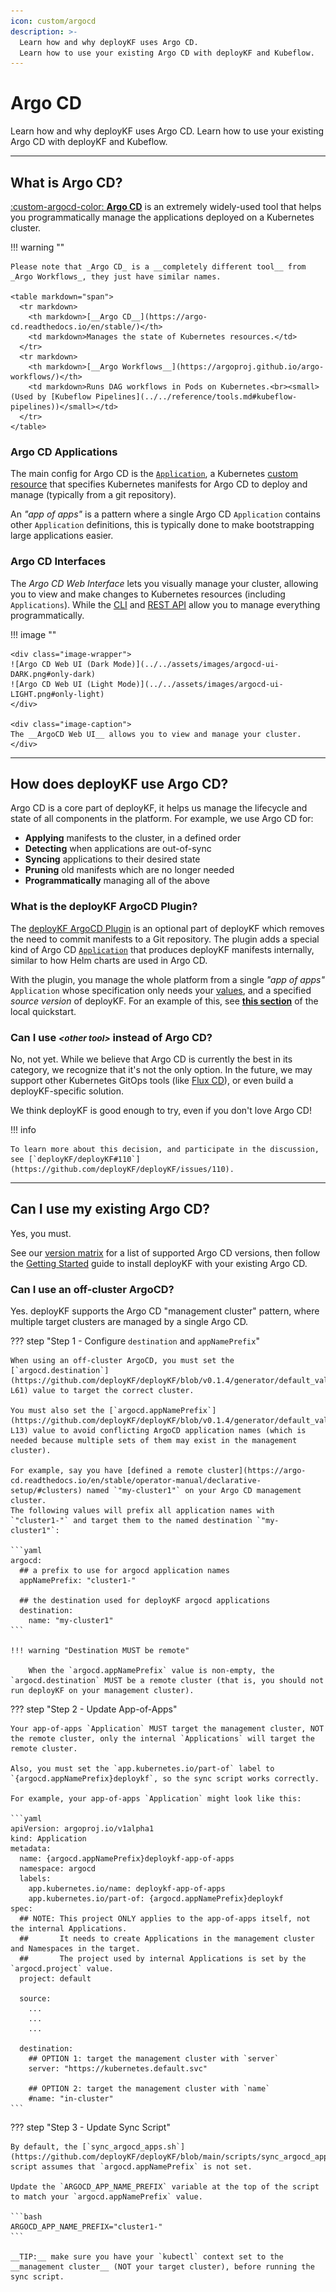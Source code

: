 ```yaml
---
icon: custom/argocd
description: >-
  Learn how and why deployKF uses Argo CD.
  Learn how to use your existing Argo CD with deployKF and Kubeflow.
---
```


# Argo CD

Learn how and why deployKF uses Argo CD.
Learn how to use your existing Argo CD with deployKF and Kubeflow.

---

## __What is Argo CD?__

[:custom-argocd-color: __Argo CD__](https://argo-cd.readthedocs.io/en/stable/) is an extremely widely-used tool that helps you programmatically manage the applications deployed on a Kubernetes cluster.

!!! warning ""

    Please note that _Argo CD_ is a __completely different tool__ from _Argo Workflows_, they just have similar names.
    
    <table markdown="span">
      <tr markdown>
        <th markdown>[__Argo CD__](https://argo-cd.readthedocs.io/en/stable/)</th>
        <td markdown>Manages the state of Kubernetes resources.</td>
      </tr>
      <tr markdown>
        <th markdown>[__Argo Workflows__](https://argoproj.github.io/argo-workflows/)</th>
        <td markdown>Runs DAG workflows in Pods on Kubernetes.<br><small>(Used by [Kubeflow Pipelines](../../reference/tools.md#kubeflow-pipelines))</small></td>
      </tr>
    </table>

### Argo CD Applications

The main config for Argo CD is the [`Application`](https://argo-cd.readthedocs.io/en/stable/user-guide/application-specification/), a Kubernetes [custom resource](https://kubernetes.io/docs/concepts/extend-kubernetes/api-extension/custom-resources/) that specifies Kubernetes manifests for Argo CD to deploy and manage (typically from a git repository).

An _"app of apps"_ is a pattern where a single Argo CD `Application` contains other `Application` definitions, this is typically done to make bootstrapping large applications easier.

### Argo CD Interfaces

The _Argo CD Web Interface_ lets you visually manage your cluster, allowing you to view and make changes to Kubernetes resources (including `Applications`).
While the [CLI](https://argo-cd.readthedocs.io/en/stable/user-guide/commands/argocd/) and [REST API](https://cd.apps.argoproj.io/swagger-ui) allow you to manage everything programmatically.

!!! image ""

    <div class="image-wrapper">
    ![Argo CD Web UI (Dark Mode)](../../assets/images/argocd-ui-DARK.png#only-dark)
    ![Argo CD Web UI (Light Mode)](../../assets/images/argocd-ui-LIGHT.png#only-light)
    </div>

    <div class="image-caption">
    The __ArgoCD Web UI__ allows you to view and manage your cluster.
    </div>

---

## __How does deployKF use Argo CD?__

Argo CD is a core part of deployKF, it helps us manage the lifecycle and state of all components in the platform.
For example, we use Argo CD for:

- __Applying__ manifests to the cluster, in a defined order
- __Detecting__ when applications are out-of-sync
- __Syncing__ applications to their desired state
- __Pruning__ old manifests which are no longer needed
- __Programmatically__ managing all of the above

### __What is the deployKF ArgoCD Plugin?__

The [deployKF ArgoCD Plugin](https://github.com/deployKF/deployKF/tree/main/argocd-plugin) is an optional part of deployKF which removes the need to commit manifests to a Git repository.
The plugin adds a special kind of Argo CD [`Application`](#argo-cd-applications) that produces deployKF manifests internally, similar to how Helm charts are used in Argo CD. 

With the plugin, you manage the whole platform from a single _"app of apps"_ `Application` whose specification only needs your [values](../values.md), and a specified _source version_ of deployKF.
For an example of this, see [__this section__](../local-quickstart.md#4-create-argocd-applications) of the local quickstart.

### __Can I use <small>_&lt;other tool&gt;_</small> instead of Argo CD?__
    
No, not yet.
While we believe that Argo CD is currently the best in its category, we recognize that it's not the only option.
In the future, we may support other Kubernetes GitOps tools (like [Flux CD](https://fluxcd.io/)), or even build a deployKF-specific solution.

We think deployKF is good enough to try, even if you don't love Argo CD!

!!! info

    To learn more about this decision, and participate in the discussion, see [`deployKF/deployKF#110`](https://github.com/deployKF/deployKF/issues/110).

---

## __Can I use my existing Argo CD?__

Yes, you must. 

See our [version matrix](../../releases/version-matrix.md#argo-cd) for a list of supported Argo CD versions, then follow the [Getting Started](../getting-started.md) guide to install deployKF with your existing Argo CD.

### __Can I use an off-cluster ArgoCD?__

Yes.
deployKF supports the Argo CD "management cluster" pattern, where multiple target clusters are managed by a single Argo CD.

??? step "Step 1 - Configure `destination` and `appNamePrefix`"

    When using an off-cluster ArgoCD, you must set the [`argocd.destination`](https://github.com/deployKF/deployKF/blob/v0.1.4/generator/default_values.yaml#L56-L61) value to target the correct cluster.
    
    You must also set the [`argocd.appNamePrefix`](https://github.com/deployKF/deployKF/blob/v0.1.4/generator/default_values.yaml#L8-L13) value to avoid conflicting ArgoCD application names (which is needed because multiple sets of them may exist in the management cluster).

    For example, say you have [defined a remote cluster](https://argo-cd.readthedocs.io/en/stable/operator-manual/declarative-setup/#clusters) named `"my-cluster1"` on your Argo CD management cluster.
    The following values will prefix all application names with `"cluster1-"` and target them to the named destination `"my-cluster1"`:

    ```yaml
    argocd:
      ## a prefix to use for argocd application names
      appNamePrefix: "cluster1-"
    
      ## the destination used for deployKF argocd applications
      destination:
        name: "my-cluster1"
    ```

    !!! warning "Destination MUST be remote"
    
        When the `argocd.appNamePrefix` value is non-empty, the `argocd.destination` MUST be a remote cluster (that is, you should not run deployKF on your management cluster).

??? step "Step 2 - Update App-of-Apps"

    Your app-of-apps `Application` MUST target the management cluster, NOT the remote cluster, only the internal `Applications` will target the remote cluster.

    Also, you must set the `app.kubernetes.io/part-of` label to `{argocd.appNamePrefix}deploykf`, so the sync script works correctly.

    For example, your app-of-apps `Application` might look like this:

    ```yaml
    apiVersion: argoproj.io/v1alpha1
    kind: Application
    metadata:
      name: {argocd.appNamePrefix}deploykf-app-of-apps
      namespace: argocd
      labels:
        app.kubernetes.io/name: deploykf-app-of-apps
        app.kubernetes.io/part-of: {argocd.appNamePrefix}deploykf
    spec:
      ## NOTE: This project ONLY applies to the app-of-apps itself, not the internal Applications.
      ##       It needs to create Applications in the management cluster and Namespaces in the target.
      ##       The project used by internal Applications is set by the `argocd.project` value.
      project: default

      source:
        ...
        ...
        ...

      destination:
        ## OPTION 1: target the management cluster with `server`
        server: "https://kubernetes.default.svc"

        ## OPTION 2: target the management cluster with `name`
        #name: "in-cluster"
    ```

??? step "Step 3 - Update Sync Script"

    By default, the [`sync_argocd_apps.sh`](https://github.com/deployKF/deployKF/blob/main/scripts/sync_argocd_apps.sh) script assumes that `argocd.appNamePrefix` is not set.

    Update the `ARGOCD_APP_NAME_PREFIX` variable at the top of the script to match your `argocd.appNamePrefix` value.

    ```bash
    ARGOCD_APP_NAME_PREFIX="cluster1-"
    ```

    __TIP:__ make sure you have your `kubectl` context set to the __management cluster__ (NOT your target cluster), before running the sync script.
